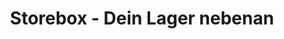 ---
title: "Storebox - Dein Lager nebenan"
url: /euskirchen/storebox-dein-lager-nebenan/
shop: Mieten
---